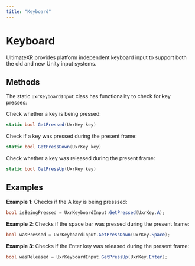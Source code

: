 ```yaml
---
title: "Keyboard"
---
```


# Keyboard

UltimateXR provides platform independent keyboard input to support both the old and new Unity input systems.

## Methods

The static `UxrKeyboardInput` class has functionality to check for key presses:

Check whether a key is being pressed:

```c#
static bool GetPressed(UxrKey key)
```

Check if a key was pressed during the present frame:

```c#
static bool GetPressDown(UxrKey key)
```

Check whether a key was released during the present frame:

```c#
static bool GetPressUp(UxrKey key)
```

## Examples

**Example 1**: Checks if the A key is being presssed:

```c#
bool isBeingPressed = UxrKeyboardInput.GetPressed(UxrKey.A);
```

**Example 2**: Checks if the space bar was pressed during the present frame:

```c#
bool wasPressed = UxrKeyboardInput.GetPressDown(UxrKey.Space);
```

**Example 3**: Checks if the Enter key was released during the present frame:

```c#
bool wasReleased = UxrKeyboardInput.GetPressUp(UxrKey.Enter);
```